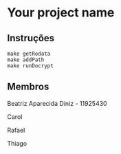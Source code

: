 
 Your project name
 ==============================
  
## Instruções

```
make getRodata
make addPath
make runDocrypt

```
## Membros

 Beatriz Aparecida Diniz - 11925430
 
 Carol
 
 Rafael
 
 Thiago


